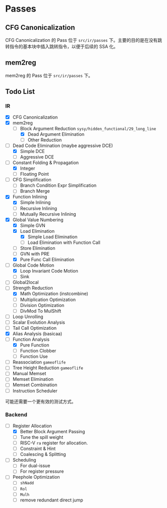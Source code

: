 # Passes

## CFG Canonicalization

CFG Canonicalization 的 Pass 位于 `src/ir/passes` 下。主要的目的是在没有跳转指令的基本块中插入跳转指令，以便于后续的 SSA 化。

## mem2reg

mem2reg 的 Pass 位于 `src/ir/passes` 下。

## Todo List

### IR

- [x] CFG Canonicalization
- [x] mem2reg
  - [ ] Block Argument Reduction `sysy/hidden_functional/29_long_line`
    - [x] Dead Argument Elimination
    - [ ] Other Reduction
- [ ] Dead Code Elimination (maybe aggressive DCE)
  - [x] Simple DCE
  - [ ] Aggressive DCE
- [ ] Constant Folding & Propagation
  - [x] Integer
  - [ ] Floating Point
- [ ] CFG Simplification
  - [ ] Branch Condition Expr Simplification
  - [ ] Branch Merge
- [x] Function Inlining
  - [x] Simple Inlining
  - [ ] Recursive Inlining
  - [ ] Mutually Recursive Inlining
- [x] Global Value Numbering
  - [x] Simple GVN
  - [x] Load Elimination
    - [x] Simple Load Elimination
    - [ ] Load Elimination with Function Call
  - [ ] Store Elimination
  - [ ] GVN with PRE
  - [x] Pure Func Call Elimination
- [ ] Global Code Motion
  - [x] Loop Invariant Code Motion
  - [ ] Sink
- [ ] Global2local
- [ ] Strength Reduction
  - [x] Math Optimization (instcombine)
  - [ ] Multiplication Optimization
  - [ ] Division Optimization
  - [ ] DivMod To MulShift
- [ ] Loop Unrolling
- [ ] Scalar Evolution Analysis
- [ ] Tail Call Optimization
- [x] Alias Analysis (basicaa)
- [ ] Function Analysis
  - [x] Pure Function
  - [ ] Function Clobber
  - [ ] Function Use
- [ ] Reassociation `gameoflife`
- [ ] Tree Height Reduction `gameoflife`
- [ ] Manual Memset
- [ ] Memset Elimination
- [ ] Memset Combination 
- [ ] Instruction Scheduler

可能还需要一个更有效的测试方式。

### Backend

- [ ] Register Allocation
  - [x] Better Block Argument Passing
  - [ ] Tune the spill weight
  - [ ] RISC-V `ra` register for allocation.
  - [ ] Constraint & Hint
  - [ ] Coalescing & Splitting
- [ ] Scheduling
  - [ ] For dual-issue
  - [ ] For register pressure
- [ ] Peephole Optimization
  - [ ] `shNadd`
  - [ ] `Rol` 
  - [ ] `Mulh`
  - [ ] remove redundant direct jump